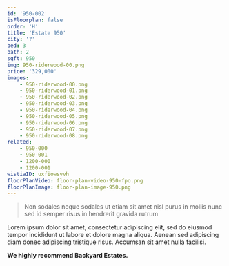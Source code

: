 ```yaml
---
id: '950-002'
isFloorplan: false
order: 'H'
title: 'Estate 950'
city: '?'
bed: 3
bath: 2
sqft: 950
img: 950-riderwood-00.png
price: '329,000'
images:
    - 950-riderwood-00.png
    - 950-riderwood-01.png
    - 950-riderwood-02.png
    - 950-riderwood-03.png
    - 950-riderwood-04.png
    - 950-riderwood-05.png
    - 950-riderwood-06.png
    - 950-riderwood-07.png
    - 950-riderwood-08.png
related:
    - 950-000
    - 950-001
    - 1200-000
    - 1200-001
wistiaID: uxfiowsvvh
floorPlanVideo: floor-plan-video-950-fpo.png
floorPlanImage: floor-plan-image-950.png
---
```


> Non sodales neque sodales ut etiam sit amet nisl purus in mollis nunc sed id semper risus in hendrerit gravida rutrum

Lorem ipsum dolor sit amet, consectetur adipiscing elit, sed do eiusmod tempor incididunt ut labore et dolore magna aliqua. Aenean sed adipiscing diam donec adipiscing tristique risus. Accumsan sit amet nulla facilisi.

**We highly recommend Backyard Estates.**
